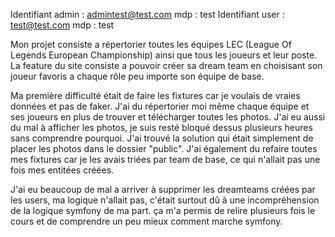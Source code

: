 Identifiant admin : admintest@test.com   mdp : test
Identifiant user : test@test.com   mdp : test

Mon projet consiste a répertorier toutes les équipes LEC (League Of Legends European Championship) ainsi que tous les joueurs et leur poste. La feature du site consiste a pouvoir créer sa dream team en choisisant son joueur favoris a chaque rôle peu importe son équipe de base.

Ma première difficulté était de faire les fixtures car je voulais de vraies données et pas de faker. J'ai du répertorier moi même chaque équipe et ses joueurs en plus de trouver et télécharger toutes les photos. 
J'ai eu aussi du mal à afficher les photos, je suis resté bloqué dessus plusieurs heures sans comprendre pourquoi. J'ai trouvé la solution qui était simplement de placer les photos dans le dossier "public".
J'ai également du refaire toutes mes fixtures car je les avais triées par team de base, ce qui n'allait pas une fois mes entitées créées.

J'ai eu beaucoup de mal a arriver à supprimer les dreamteams créées par les users, ma logique n'allait pas, c'était surtout dû à une incompréhension de la logique symfony de ma part. ça m'a permis de relire plusieurs fois le cours et de comprendre un peu mieux comment marche symfony.




